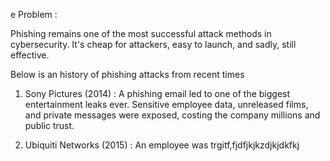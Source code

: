 e Problem :

Phishing remains one of the most successful attack methods in cybersecurity. It's cheap for attackers, easy to launch, and sadly, still effective.

Below is an history of phishing attacks from recent times

1. Sony Pictures (2014) : A phishing email led to one of the biggest entertainment leaks ever. Sensitive employee data, unreleased films, and private messages were exposed, costing the company millions and public trust.

2. Ubiquiti Networks (2015) : An employee was trgitf,fjdfjkjkzdjkjdkfkj